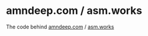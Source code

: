 # amndeep.com / asm.works
The code behind [amndeep.com](https://amndeep.com) / [asm.works](https://asm.works)
